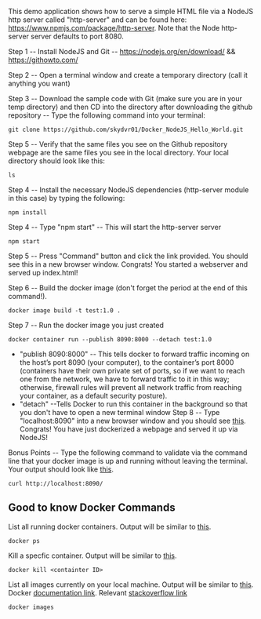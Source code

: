 This demo application shows how to serve a simple HTML file via a NodeJS http server called "http-server" and can be found here: https://www.npmjs.com/package/http-server. Note that the Node http-server server defaults to port 8080. 

Step 1 -- Install NodeJS and Git -- https://nodejs.org/en/download/ && https://githowto.com/

Step 2 -- Open a terminal window and create a temporary directory (call it anything you want)

Step 3 -- Download the sample code with Git (make sure you are in your temp directory) and then CD into the directory after downloading the github repository -- Type the following command into your terminal:
```
git clone https://github.com/skydvr01/Docker_NodeJS_Hello_World.git
```
Step 5 -- Verify that the same files you see on the Github repository webpage are the same files you see in the local directory. Your local directory should look like this: 
```
ls
```

Step 4 -- Install the necessary NodeJS dependencies (http-server module in this case) by typing the following:
```
npm install
```

Step 4 -- Type "npm start" -- This will start the http-server server 
```
npm start
```
Step 5 -- Press "Command" button and click the link provided. You should see this <show image> in a new browser window. Congrats! You started a webserver and served up index.html! 

Step 6 -- Build the docker image (don't forget the period at the end of this command!).
```
docker image build -t test:1.0 .
```
Step 7 -- Run the docker image you just created
```
docker container run --publish 8090:8000 --detach test:1.0
```
* "publish 8090:8000" -- This tells docker to forward traffic incoming on the host’s port 8090 (your computer), to the container’s port 8000 (containers have their own private set of ports, so if we want to reach one from the network, we have to forward traffic to it in this way; otherwise, firewall rules will prevent all network traffic from reaching your container, as a default security posture).
* "detach" --Tells Docker to run this container in the background so that you don't have to open a new terminal window
Step 8 -- Type "localhost:8090" into a new browser window and you should see [this](https://drive.google.com/file/d/14t0eEVYtIQVjNQ90StxgV-cC_DAqfBey/view?usp=sharing). Congrats! You have just dockerized a webpage and served it up via NodeJS!

Bonus Points -- Type the following command to validate via the command line that your docker image is up and running without leaving the terminal. Your output should look like [this](https://drive.google.com/file/d/1BRLBm2D0MlPs3AWSyEK5kW--nZWOlktI/view?usp=sharing).
```
curl http://localhost:8090/
```

## Good to know Docker Commands

List all running docker containers. Output will be similar to [this]().
```
docker ps
```
Kill a specfic container. Output will be similar to [this]().
```
docker kill <containter ID>
```
List all images currently on your local machine. Output will be similar to [this](https://drive.google.com/file/d/1IfIiM2-WpjfYzUFH9NJV1ljBK-crwcu0/view?usp=sharing). Docker [documentation link](https://docs.docker.com/v17.12/edge/engine/reference/commandline/image_ls/). Relevant [stackoverflow link](https://stackoverflow.com/questions/30543409/how-to-check-if-a-docker-image-with-a-specific-tag-exist-locally)
```
docker images
```
